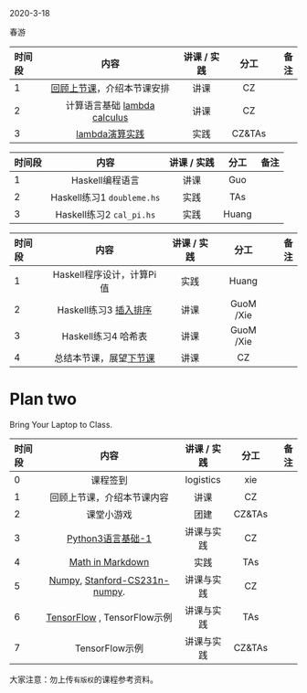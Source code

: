2020-3-18

春游

|时间段     |  内容    | 讲课 / 实践     |  分工  |备注       |
| :---     |   :----:    |   :----:    |    :----:    |       ---: |
|   1      |  [回顾上节课](../WW4/WW4-Plan.md)，介绍本节课安排      |  讲课    |     CZ     |         |
|   2      |  计算语言基础 [lambda calculus](lambda_calculus.md) |  讲课    |    CZ    |          |
|   3      |  [lambda演算实践](../../Computing/lambda_calculus.ipynb) |  实践    |    CZ&TAs    |          |


|时间段     |  内容    | 讲课 / 实践     |  分工  |备注       |
| :---     |   :----:    |   :----:    |    :----:    |       ---: |
|   1      | Haskell编程语言     |  讲课    |     Guo      |         |
|   2      | Haskell练习1 ``doubleme.hs``  |  实践    |     TAs     |         |
|   3      | Haskell练习2 ``cal_pi.hs``    |  实践    |     Huang     |         |


|时间段     |  内容    | 讲课 / 实践     |  分工  |备注       |
| :---     |   :----:    |   :----:    |    :----:    |       ---: |
|   1      | Haskell程序设计，计算Pi值       |  实践    |     Huang    |         |
|   2      | Haskell练习3 [插入排序](Sorting_Algorithms_Haskell/)       |  讲课    |     GuoM /Xie    |         |
|   3      | Haskell练习4 哈希表       |  讲课    |     GuoM /Xie    |         |
|   4      | 总结本节课，展望[下节课](../WW6/WW6-Plan.md)      |  讲课    |     CZ     |         |

# Plan two

Bring Your Laptop to Class. 

| 时间段 |                 内容                  | 讲课 / 实践 |  分工  | 备注 |
| :----- | :-----------------------------------: | :---------: | :----: | ---: |
| 0      |  课程签到                |  logistics  |  xie   |      |
| 1      |  回顾上节课，介绍本节课内容        |    讲课     |   CZ   |      |
| 2      |  课堂小游戏               |    团建     | CZ&TAs |      |
| 3      | [Python3语言基础-1](Python3-Basic-1.md) | 讲课与实践  |   CZ   |      |
| 4      | [Math in Markdown](math-md.md) |   实践   |   TAs   |      |
| 5      | [Numpy](https://numpy.org/), [Stanford-CS231n-numpy](http://cs231n.github.io/python-numpy-tutorial/).  | 讲课与实践     |   CZ   |      |
| 6      |  [TensorFlow](https://tensorflow.google.cn) , TensorFlow示例            | 讲课与实践     |   TAs   |      |
| 7      |  TensorFlow示例            | 讲课与实践     |   CZ&TAs   |      |

大家注意：勿上传``有版权``的课程参考资料。
